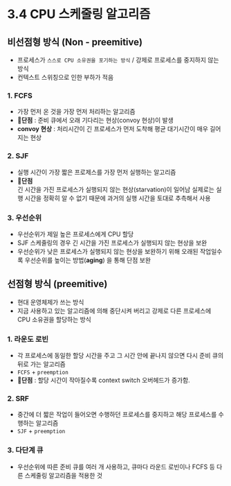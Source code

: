# 3.4 CPU 스케줄링 알고리즘

## 비선점형 방식 (Non - preemitive)
- 프로세스가 `스스로 CPU 소유권을 포기하는 방식` / 강제로 프로세스를 중지하지 않는 방식
- 컨텍스트 스위칭으로 인한 부하가 적음

### 1. FCFS
- 가장 먼저 온 것을 가장 먼저 처리하는 알고리즘
- 🚨**단점** : 준비 큐에서 오래 기다리는 현상(convoy 현상)이 발생
- **convoy 현상** : 처리시간이 긴 프로세스가 먼저 도착해 평균 대기시간이 매우 길어지는 현상

### 2. SJF
- 실행 시간이 가장 짧은 프로제스를 가장 먼저 실행하는 알고리즘
- 🚨**단점**  
    긴 시간을 가진 프로세스가 실행되지 않는 현상(starvation)이 일어남
    실제로는 실행 시간을 정확히 알 수 없기 때문에 과거의 실행 시간을 토대로 추측해서 사용

### 3. 우선순위
- 우선순위가 제일 높은 프로세스에게 CPU 할당
- SJF 스케줄링의 경우 긴 시간을 가진 프로세스가 실행되지 않는 현상을 보완
- 우선순위가 낮은 프로세스가 실행되지 않는 현상을 보완하기 위해 오래된 작업일수록 우선순위를 높이는 방법(**aging**) 을 통해 단점 보완

## 선점형 방식 (preemitive)
- 현대 운영체제가 쓰는 방식
- 지금 사용하고 있는 알고리즘에 의해 중단시켜 버리고 강제로 다른 프로세스에 CPU 소유권을 할당하는 방식
### 1. 라운도 로빈
- 각 프로세스에 동일한 할당 시간을 주고 그 시간 안에 끝나지 않으면 다시 준비 큐의 뒤로 가는 알고리즘
- `FCFS` + `preemption`
- 🚨**단점** : 할당 시간이 작아질수록 context switch 오버헤드가 증가함.

### 2. SRF
- 중간에 더 짧은 작업이 들어오면 수행하던 프로세스를 중지하고 해당 프로세스를 수행하는 알고리즘
- `SJF` + `preemption`

### 3. 다단계 큐
- 우선순위에 따른 준비 큐를 여러 개 사용하고, 큐마다 라운드 로빈이나 FCFS 등 다른 스케줄링 알고리즘을 적용한 것

